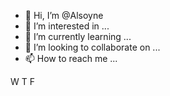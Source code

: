 - 👋 Hi, I’m @Alsoyne
- 👀 I’m interested in ...
- 🌱 I’m currently learning ...
- 💞️ I’m looking to collaborate on ...
- 📫 How to reach me ...

<!---
Alsoyne/Alsoyne is a ✨ special ✨ repository because its `README.md` (this file) appears on your GitHub profile.
You can click the Preview link to take a look at your changes.
--->
W T F
